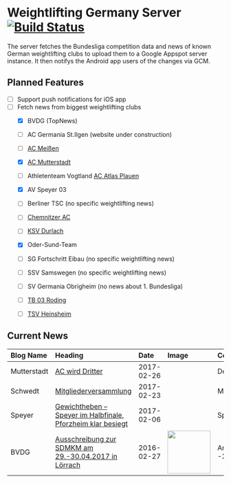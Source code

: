 # Weightlifting Germany Server [![Build Status](https://travis-ci.org/WGierke/weightlifting_germany_server.svg?branch=master)](https://travis-ci.org/WGierke/weightlifting_germany_server)

The server fetches the Bundesliga competition data and news of known German weightlifting clubs to upload them to a Google Appspot server instance.
It then notifys the Android app users of the changes via GCM.

## Planned Features
- [ ] Support push notifications for iOS app  
- [ ] Fetch news from biggest weightlifting clubs
    - [X] BVDG (TopNews)
    - [ ] AC Germania St.Ilgen (website under construction)
    - [ ] [AC Meißen](http://www.ac-meissen.de/index.php?start=1)
    - [X] [AC Mutterstadt](http://www.ac-mutterstadt.de/index.php?start=1)
    - [ ] Athletenteam Vogtland [AC Atlas Plauen](https://acatlas.wordpress.com/)
    - [X] AV Speyer 03
    - [ ] Berliner TSC (no specific weightlifting news)
    - [ ] [Chemnitzer AC](http://chemnitzer-athletenclub.de/aktuelles/news/page/1/)
    - [ ] [KSV Durlach](http://ksvdurlach.de/news?page_n54=1)
    - [X] Oder-Sund-Team
    - [ ] SG Fortschritt Eibau (no specific weightlifting news)
    - [ ] SSV Samswegen (no specific weightlifting news)
    - [ ] SV Germania Obrigheim (no news about 1. Bundesliga)
    - [ ] [TB 03 Roding](http://www.tb03-gewichtheben.de/page/1/)
    - [ ] [TSV Heinsheim](http://gewichtheben.tsv-heinsheim.de/index.php?start=1)


## Current News

| Blog Name   | Heading                                                                                                                                          | Date       | Image                                                                                                          | Content                 |
|:------------|:-------------------------------------------------------------------------------------------------------------------------------------------------|:-----------|:---------------------------------------------------------------------------------------------------------------|:------------------------|
| Mutterstadt | [AC wird Dritter](http://www.ac-mutterstadt.de/index.php?start=0&heading=6a49cbfcb6ab142212c0e8159590293c1488063600.0)                           | 2017-02-26 |                                                                                                                | Der AC Mutterstadt g... |
| Schwedt     | [Mitgliederversammlung](http://gewichtheben.blauweiss65-schwedt.de/?p=7403)                                                                      | 2017-02-23 |                                                                                                                | Mitgliederversammlun... |
| Speyer      | [Gewichtheben – Speyer im Halbfinale, Pforzheim klar besiegt](http://www.av03-speyer.de/2017/02/gewichtheben-speyer-im-halbfinale/)              | 2017-02-06 |                                                                                                                | Speyer im Halbfinale... |
| BVDG        | [Ausschreibung zur SDMKM am 29.-30.04.2017 in Lörrach](http://www.german-weightlifting.de/ausschreibung-zur-sdmkm-am-29-30-04-2017-in-loerrach/) | 2016-02-27 | <img src='http://www.german-weightlifting.de/wp-content/uploads/2017/02/Bild-für-Beiträge.jpg' width='100px'/> | Am am 29. -30.04.201... |